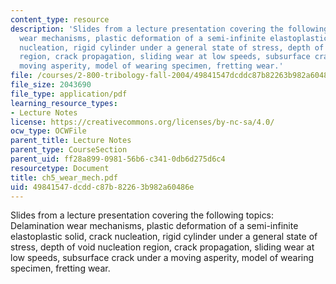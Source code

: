 ```yaml
---
content_type: resource
description: 'Slides from a lecture presentation covering the following topics: Delamination
  wear mechanisms, plastic deformation of a semi-infinite elastoplastic solid, crack
  nucleation, rigid cylinder under a general state of stress, depth of void nucleation
  region, crack propagation, sliding wear at low speeds, subsurface crack under a
  moving asperity, model of wearing specimen, fretting wear.'
file: /courses/2-800-tribology-fall-2004/49841547dcddc87b82263b982a60486e_ch5_wear_mech.pdf
file_size: 2043690
file_type: application/pdf
learning_resource_types:
- Lecture Notes
license: https://creativecommons.org/licenses/by-nc-sa/4.0/
ocw_type: OCWFile
parent_title: Lecture Notes
parent_type: CourseSection
parent_uid: ff28a899-0981-56b6-c341-0db6d275d6c4
resourcetype: Document
title: ch5_wear_mech.pdf
uid: 49841547-dcdd-c87b-8226-3b982a60486e
---
```

Slides from a lecture presentation covering the following topics: Delamination wear mechanisms, plastic deformation of a semi-infinite elastoplastic solid, crack nucleation, rigid cylinder under a general state of stress, depth of void nucleation region, crack propagation, sliding wear at low speeds, subsurface crack under a moving asperity, model of wearing specimen, fretting wear.